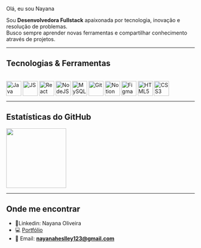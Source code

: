 Olá, eu sou Nayana

Sou **Desenvolvedora Fullstack** apaixonada por tecnologia, inovação e resolução de problemas.  
Busco sempre aprender novas ferramentas e compartilhar conhecimento através de projetos. 

---

## Tecnologias & Ferramentas
<div style="display: inline_block"><br>
  <img align="center" alt="Java" height="40" width="40" src="https://cdn.jsdelivr.net/gh/devicons/devicon/icons/java/java-original.svg">
  <img align="center" alt="JS" height="40" width="40" src="https://cdn.jsdelivr.net/gh/devicons/devicon/icons/javascript/javascript-original.svg">
  <img align="center" alt="React" height="40" width="40" src="https://cdn.jsdelivr.net/gh/devicons/devicon/icons/react/react-original.svg">
  <img align="center" alt="NodeJS" height="40" width="40" src="https://cdn.jsdelivr.net/gh/devicons/devicon/icons/nodejs/nodejs-original.svg">
  <img align="center" alt="MySQL" height="40" width="40" src="https://cdn.jsdelivr.net/gh/devicons/devicon/icons/mysql/mysql-original.svg">
  <img align="center" alt="Git" height="40" width="40" src="https://cdn.jsdelivr.net/gh/devicons/devicon/icons/git/git-original.svg">
  <img align="center" alt="Notion" height="40" width="40" src="https://cdn.jsdelivr.net/gh/devicons/devicon/icons/notion/notion-original.svg">
  <img align="center" alt="Figma" height="40" width="40" src="https://cdn.jsdelivr.net/gh/devicons/devicon/icons/figma/figma-original.svg">
  <img align="center" alt="HTML5" height="40" width="40" src="https://cdn.jsdelivr.net/gh/devicons/devicon/icons/html5/html5-original.svg">
  <img align="center" alt="CSS3" height="40" width="40" src="https://cdn.jsdelivr.net/gh/devicons/devicon/icons/css3/css3-original.svg">
</div>


---

## Estatísticas do GitHub
<div>
  <img height="160em" src="https://github-readme-stats.vercel.app/api/top-langs/?username=Nayana-Oliveira&layout=compact&langs_count=7&theme=tokyonight"/>
</div>

---

## Onde me encontrar
- 💼Linkedin: Nayana Oliveira
- 💻 [Portfólio](https://seusite.com)  
- 📧 Email: **nayanaheslley123@gmail.com**
